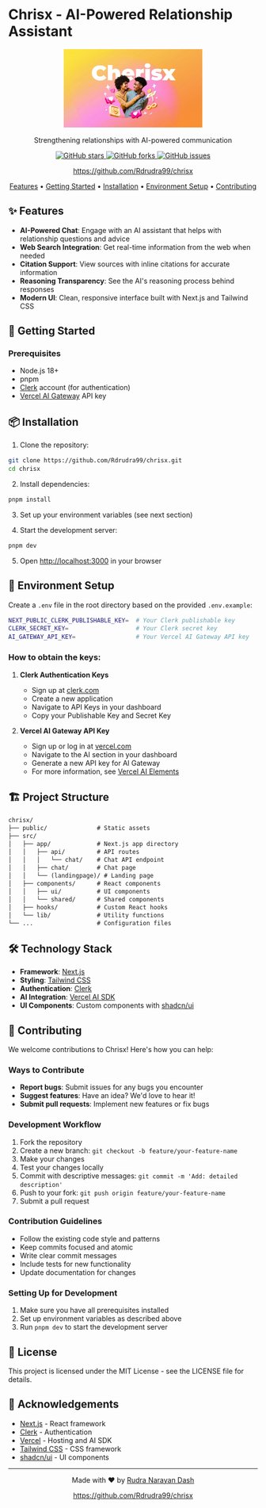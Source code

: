 # Chrisx - AI-Powered Relationship Assistant

<div align="center">
  <img src="public/hero.png" alt="Chrisx Logo" width="280">
  <p>Strengthening relationships with AI-powered communication</p>
  
  <a href="https://github.com/Rdrudra99/chrisx">
    <img src="https://img.shields.io/github/stars/Rdrudra99/chrisx?style=social" alt="GitHub stars">
  </a>
  <a href="https://github.com/Rdrudra99/chrisx/fork">
    <img src="https://img.shields.io/github/forks/Rdrudra99/chrisx?style=social" alt="GitHub forks">
  </a>
  <a href="https://github.com/Rdrudra99/chrisx/issues">
    <img src="https://img.shields.io/github/issues/Rdrudra99/chrisx" alt="GitHub issues">
  </a>
  <p><a href="https://github.com/Rdrudra99/chrisx">https://github.com/Rdrudra99/chrisx</a></p>
</div>

<div align="center">
  <a href="#-features">Features</a> •
  <a href="#-getting-started">Getting Started</a> •
  <a href="#-installation">Installation</a> •
  <a href="#-environment-setup">Environment Setup</a> •
  <a href="#-contributing">Contributing</a>
</div>

## ✨ Features

- **AI-Powered Chat**: Engage with an AI assistant that helps with relationship questions and advice
- **Web Search Integration**: Get real-time information from the web when needed
- **Citation Support**: View sources with inline citations for accurate information
- **Reasoning Transparency**: See the AI's reasoning process behind responses
- **Modern UI**: Clean, responsive interface built with Next.js and Tailwind CSS

## 🚀 Getting Started

### Prerequisites

- Node.js 18+
- pnpm
- [Clerk](https://clerk.com/) account (for authentication)
- [Vercel AI Gateway](https://vercel.com/changelog/introducing-ai-elements) API key

## 📦 Installation

1. Clone the repository:

```bash
git clone https://github.com/Rdrudra99/chrisx.git
cd chrisx
```

2. Install dependencies:

```bash
pnpm install
```

3. Set up your environment variables (see next section)

4. Start the development server:

```bash
pnpm dev
```

5. Open [http://localhost:3000](http://localhost:3000) in your browser

## 🔐 Environment Setup

Create a `.env` file in the root directory based on the provided `.env.example`:

```bash
NEXT_PUBLIC_CLERK_PUBLISHABLE_KEY=  # Your Clerk publishable key
CLERK_SECRET_KEY=                   # Your Clerk secret key
AI_GATEWAY_API_KEY=                 # Your Vercel AI Gateway API key
```

### How to obtain the keys:

1. **Clerk Authentication Keys**
   - Sign up at [clerk.com](https://clerk.com/)
   - Create a new application
   - Navigate to API Keys in your dashboard
   - Copy your Publishable Key and Secret Key

2. **Vercel AI Gateway API Key**
   - Sign up or log in at [vercel.com](https://vercel.com/)
   - Navigate to the AI section in your dashboard
   - Generate a new API key for AI Gateway
   - For more information, see [Vercel AI Elements](https://vercel.com/changelog/introducing-ai-elements)

## 🏗️ Project Structure

```
chrisx/
├── public/              # Static assets
├── src/
│   ├── app/             # Next.js app directory
│   │   ├── api/         # API routes
│   │   │   └── chat/    # Chat API endpoint
│   │   ├── chat/        # Chat page
│   │   └── (landingpage)/ # Landing page
│   ├── components/      # React components
│   │   ├── ui/          # UI components
│   │   └── shared/      # Shared components
│   ├── hooks/           # Custom React hooks
│   └── lib/             # Utility functions
└── ...                  # Configuration files
```

## 🛠️ Technology Stack

- **Framework**: [Next.js](https://nextjs.org/)
- **Styling**: [Tailwind CSS](https://tailwindcss.com/)
- **Authentication**: [Clerk](https://clerk.com/)
- **AI Integration**: [Vercel AI SDK](https://sdk.vercel.ai/docs)
- **UI Components**: Custom components with [shadcn/ui](https://ui.shadcn.com/)

## 👥 Contributing

We welcome contributions to Chrisx! Here's how you can help:

### Ways to Contribute

- **Report bugs**: Submit issues for any bugs you encounter
- **Suggest features**: Have an idea? We'd love to hear it!
- **Submit pull requests**: Implement new features or fix bugs

### Development Workflow

1. Fork the repository
2. Create a new branch: `git checkout -b feature/your-feature-name`
3. Make your changes
4. Test your changes locally
5. Commit with descriptive messages: `git commit -m 'Add: detailed description'`
6. Push to your fork: `git push origin feature/your-feature-name`
7. Submit a pull request

### Contribution Guidelines

- Follow the existing code style and patterns
- Keep commits focused and atomic
- Write clear commit messages
- Include tests for new functionality
- Update documentation for changes

### Setting Up for Development

1. Make sure you have all prerequisites installed
2. Set up environment variables as described above
3. Run `pnpm dev` to start the development server

## 📄 License

This project is licensed under the MIT License - see the LICENSE file for details.

## 🙏 Acknowledgements

- [Next.js](https://nextjs.org/) - React framework
- [Clerk](https://clerk.com/) - Authentication
- [Vercel](https://vercel.com/) - Hosting and AI SDK
- [Tailwind CSS](https://tailwindcss.com/) - CSS framework
- [shadcn/ui](https://ui.shadcn.com/) - UI components

---

<div align="center">
  Made with ❤️ by <a href="https://github.com/Rdrudra99">Rudra Narayan Dash</a>
  <p>
    <a href="https://github.com/Rdrudra99/chrisx">https://github.com/Rdrudra99/chrisx</a>
  </p>
</div>
